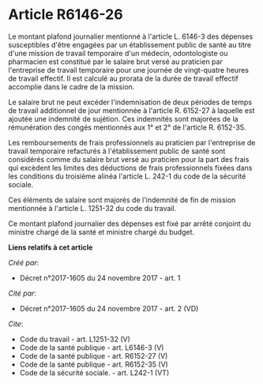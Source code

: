 # Article R6146-26

Le montant plafond journalier mentionné à l'article L. 6146-3 des dépenses susceptibles d'être engagées par un établissement
public de santé au titre d'une mission de travail temporaire d'un médecin, odontologiste ou pharmacien est constitué par le
salaire brut versé au praticien par l'entreprise de travail temporaire pour une journée de vingt-quatre heures de travail
effectif. Il est calculé au prorata de la durée de travail effectif accomplie dans le cadre de la mission. 

Le salaire brut ne peut excéder l'indemnisation de deux périodes de temps de travail additionnel de jour mentionnée à
l'article R. 6152-27 à laquelle est ajoutée une indemnité de sujétion. Ces indemnités sont majorées de la rémunération des
congés mentionnés aux 1° et 2° de l'article R. 6152-35. 

Les remboursements de frais professionnels au praticien par l'entreprise de travail temporaire refacturés à l'établissement
public de santé sont considérés comme du salaire brut versé au praticien pour la part des frais qui excèdent les limites des
déductions de frais professionnels fixées dans les conditions du troisième alinéa l'article L. 242-1 du code de la sécurité
sociale. 

Ces éléments de salaire sont majorés de l'indemnité de fin de mission mentionnée à l'article L. 1251-32 du code du travail. 

Ce montant plafond journalier des dépenses est fixé par arrêté conjoint du ministre chargé de la santé et ministre chargé du
budget.

**Liens relatifs à cet article**

_Créé par_:

  - Décret n°2017-1605 du 24 novembre 2017 - art. 1

_Cité par_:

  - Décret n°2017-1605 du 24 novembre 2017 - art. 2 (VD)

_Cite_:

  - Code du travail - art. L1251-32 (V)
  - Code de la santé publique - art. L6146-3 (V)
  - Code de la santé publique - art. R6152-27 (V)
  - Code de la santé publique - art. R6152-35 (V)
  - Code de la sécurité sociale. - art. L242-1 (VT)
